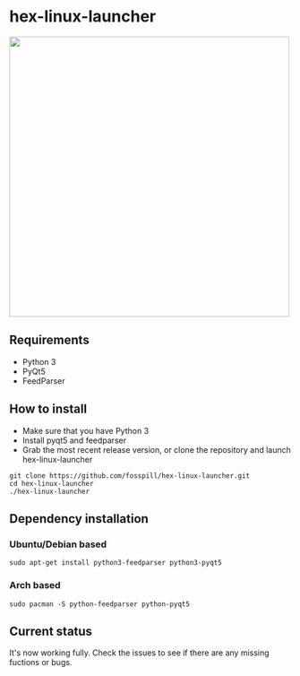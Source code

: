 # hex-linux-launcher

<img src="https://i.imgur.com/aRYhEVJ.gif" width="500"  />

## Requirements
- Python 3
- PyQt5
- FeedParser

## How to install
- Make sure that you have Python 3
- Install pyqt5 and feedparser
- Grab the most recent release version, or clone the repository and launch hex-linux-launcher
```
git clone https://github.com/fosspill/hex-linux-launcher.git
cd hex-linux-launcher
./hex-linux-launcher
```

## Dependency installation
### Ubuntu/Debian based
` sudo apt-get install python3-feedparser python3-pyqt5 `
### Arch based
` sudo pacman -S python-feedparser python-pyqt5 `

## Current status
It's now working fully. Check the issues to see if there are any missing fuctions or bugs.
